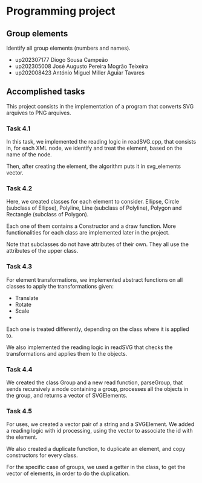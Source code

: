 
# Programming project

## Group elements

Identify all group elements (numbers and names).

- up202307177 Diogo Sousa Campeão
- up202305008 José Augusto Pereira Mogrão Teixeira
- up202008423 António Miguel Miller Aguiar Tavares


## Accomplished tasks

This project consists in the implementation of a program that converts SVG arquives to PNG arquives.

### Task 4.1

In this task, we implemented the reading logic in readSVG.cpp, that consists in, for each XML node, we identify and treat the element, based on the name of the node.

Then, after creating the element, the algorithm puts it in svg_elements vector.

### Task 4.2

Here, we created classes for each element to consider. Ellipse, Circle (subclass of Ellipse), Polyline, Line (subclass of Polyline), Polygon and Rectangle (subclass of Polygon).

Each one of them contains a Constructor and a draw function. More functionalities for each class are implemented later in the project.

Note that subclasses do not have attributes of their own. They all use the attributes of the upper class.

### Task 4.3

For element transformations, we implemented abstract functions on all classes to apply the transformations given:
- Translate
- Rotate
- Scale
- 
Each one is treated differently, depending on the class where it is applied to.

We also implemented the reading logic in readSVG that checks the transformations and applies them to the objects.

### Task 4.4

We created the class Group and a new read function, parseGroup, that sends recursively a node containing a group, processes all the objects in the group, and returns a vector of SVGElements.

### Task 4.5

For uses, we created a vector pair of a string and a SVGElement. We added a reading logic with id processing, using the vector to associate the id with the element.

We also created a duplicate function, to duplicate an element, and copy constructors for every class.

For the specific case of groups, we used a getter in the class, to get the vector of elements, in order to do the duplication.




